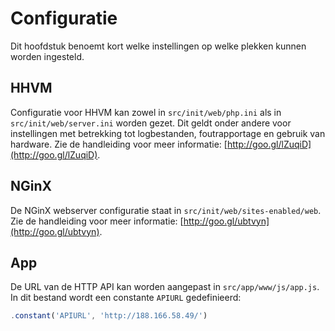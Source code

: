 # Configuratie

Dit hoofdstuk benoemt kort welke instellingen op welke plekken kunnen worden ingesteld. 

## HHVM

Configuratie voor HHVM kan zowel in `src/init/web/php.ini` als in `src/init/web/server.ini` worden
gezet. Dit geldt onder andere voor instellingen met betrekking tot logbestanden, foutrapportage en
gebruik van hardware. Zie de handleiding voor meer informatie: [http://goo.gl/lZuqiD](http://goo.gl/lZuqiD).

## NGinX

De NGinX webserver configuratie staat in `src/init/web/sites-enabled/web`. Zie de handleiding voor meer informatie: [http://goo.gl/ubtvyn](http://goo.gl/ubtvyn).

## App

De URL van de HTTP API kan worden aangepast in `src/app/www/js/app.js`. In dit bestand wordt een constante `APIURL` gedefinieerd:

```javascript
.constant('APIURL', 'http://188.166.58.49/')
```

